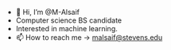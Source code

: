 - 👋 Hi, I’m @M-Alsaif
- Computer science BS candidate
- Interested in machine learning.
- 📫 How to reach me -> malsaif@stevens.edu


